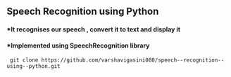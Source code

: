 ## Speech Recognition using Python
#### *It recognises our speech , convert it to text and display it
#### *Implemented using SpeechRecognition library
``` git clone https://github.com/varshavigasini080/speech--recognition--using--python.git```

